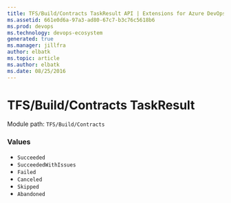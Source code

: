 ```yaml
---
title: TFS/Build/Contracts TaskResult API | Extensions for Azure DevOps Services
ms.assetid: 661e0d6a-97a3-ad80-67c7-b3c76c5618b6
ms.prod: devops
ms.technology: devops-ecosystem
generated: true
ms.manager: jillfra
author: elbatk
ms.topic: article
ms.author: elbatk
ms.date: 08/25/2016
---
```


# TFS/Build/Contracts TaskResult

Module path: `TFS/Build/Contracts`

### Values

* `Succeeded` 
* `SucceededWithIssues` 
* `Failed` 
* `Canceled` 
* `Skipped` 
* `Abandoned` 
